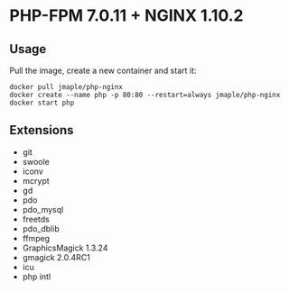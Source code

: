 # PHP-FPM 7.0.11 + NGINX 1.10.2

## Usage

Pull the image, create a new container and start it:

```
docker pull jmaple/php-nginx
docker create --name php -p 80:80 --restart=always jmaple/php-nginx
docker start php
```

## Extensions

* git
* swoole
* iconv
* mcrypt
* gd
* pdo
* pdo_mysql
* freetds
* pdo_dblib
* ffmpeg
* GraphicsMagick 1.3.24
* gmagick 2.0.4RC1
* icu
* php intl

